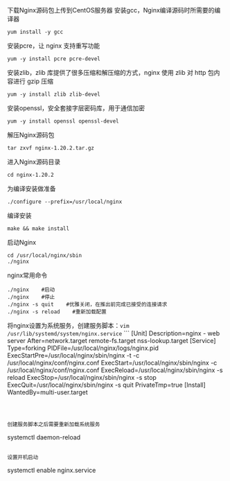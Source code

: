 下载Nginx源码包上传到CentOS服务器
安装gcc，Nginx编译源码时所需要的编译器

```
yum install -y gcc
```

安装pcre，让 nginx 支持重写功能

```
yum -y install pcre pcre-devel
```

安装zlib，zlib 库提供了很多压缩和解压缩的方式，nginx 使用 zlib 对 http 包内容进行 gzip 压缩

```
yum -y install zlib zlib-devel
```

安装openssl，安全套接字层密码库，用于通信加密

```
yum -y install openssl openssl-devel
```

解压Nginx源码包

```
tar zxvf nginx-1.20.2.tar.gz
```



进入Nginx源码目录

```
cd nginx-1.20.2
```



为编译安装做准备

```
./configure --prefix=/usr/local/nginx
```



编译安装

```
make && make install
```



启动Nginx

```
cd /usr/local/nginx/sbin
./nginx
```

nginx常用命令

```
./nginx    #启动
./nginx    #停止
./nginx -s quit    #优雅关闭，在推出前完成已接受的连接请求
./nginx -s reload    #重新加载配置
```



将nginx设置为系统服务，创建服务脚本：`vim /usr/lib/systemd/system/nginx.service` ``` [Unit] Description=nginx - web server After=network.target remote-fs.target nss-lookup.target [Service] Type=forking PIDFile=/usr/local/nginx/logs/nginx.pid ExecStartPre=/usr/local/nginx/sbin/nginx -t -c /usr/local/nginx/conf/nginx.conf ExecStart=/usr/local/nginx/sbin/nginx -c /usr/local/nginx/conf/nginx.conf ExecReload=/usr/local/nginx/sbin/nginx -s reload ExecStop=/usr/local/nginx/sbin/nginx -s stop ExecQuit=/usr/local/nginx/sbin/nginx -s quit PrivateTmp=true [Install] WantedBy=multi-user.target
```



创建服务脚本之后需要重新加载系统服务

```
systemctl daemon-reload
```

设置开机启动
```
systemctl enable nginx.service
```
        
